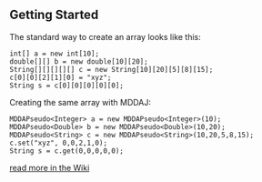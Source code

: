 ## Getting Started
The standard way to create an array looks like this:

    int[] a = new int[10];
    double[][] b = new double[10][20];
    String[][][][][] c = new String[10][20][5][8][15];
    c[0][0][2][1][0] = "xyz";
    String s = c[0][0][0][0][0];

Creating the same array with MDDAJ:

    MDDAPseudo<Integer> a = new MDDAPseudo<Integer>(10);
    MDDAPseudo<Double> b = new MDDAPseudo<Double>(10,20);
    MDDAPseudo<String> c = new MDDAPseudo<String>(10,20,5,8,15);
    c.set("xyz", 0,0,2,1,0);
    String s = c.get(0,0,0,0,0);

[read more in the Wiki][wiki]

  [wiki]: http://github.com/timaschew/MDAAJ/wiki
